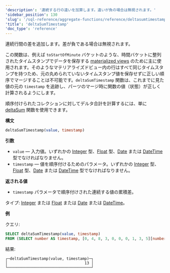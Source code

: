 ```yaml
---
'description': '連続する行の違いを加算します。違いが負の場合は無視されます。'
'sidebar_position': 130
'slug': '/sql-reference/aggregate-functions/reference/deltasumtimestamp'
'title': 'deltaSumTimestamp'
'doc_type': 'reference'
---
```


連続行間の差を追加します。差が負である場合は無視されます。

この関数は、例えば `toStartOfMinute` バケットのような、時間バケットに整列されたタイムスタンプでデータを保存する [materialized views](/sql-reference/statements/create/view#materialized-view) のために主に使用されます。そのようなマテリアライズドビュー内の行はすべて同じタイムスタンプを持つため、元の丸められていないタイムスタンプ値を保存せずに正しい順序でマージすることは不可能です。`deltaSumTimestamp` 関数は、これまでに見た値の元の `timestamp` を追跡し、パーツのマージ時に関数の値（状態）が正しく計算されるようにします。

順序付けられたコレクションに対してデルタ合計を計算するには、単に [deltaSum](/sql-reference/aggregate-functions/reference/deltasum) 関数を使用できます。

**構文**

```sql
deltaSumTimestamp(value, timestamp)
```

**引数**

- `value` — 入力値。いずれかの [Integer](../../data-types/int-uint.md) 型、[Float](../../data-types/float.md) 型、[Date](../../data-types/date.md) または [DateTime](../../data-types/datetime.md) 型でなければなりません。
- `timestamp` — 値を順序付けるためのパラメータ。いずれかの [Integer](../../data-types/int-uint.md) 型、[Float](../../data-types/float.md) 型、[Date](../../data-types/date.md) または [DateTime](../../data-types/datetime.md) 型でなければなりません。

**返される値**

- `timestamp` パラメータで順序付けされた連続する値の累積差。

タイプ: [Integer](../../data-types/int-uint.md) または [Float](../../data-types/float.md) または [Date](../../data-types/date.md) または [DateTime](../../data-types/datetime.md)。

**例**

クエリ:

```sql
SELECT deltaSumTimestamp(value, timestamp)
FROM (SELECT number AS timestamp, [0, 4, 8, 3, 0, 0, 0, 1, 3, 5][number] AS value FROM numbers(1, 10));
```

結果:

```text
┌─deltaSumTimestamp(value, timestamp)─┐
│                                  13 │
└─────────────────────────────────────┘
```
